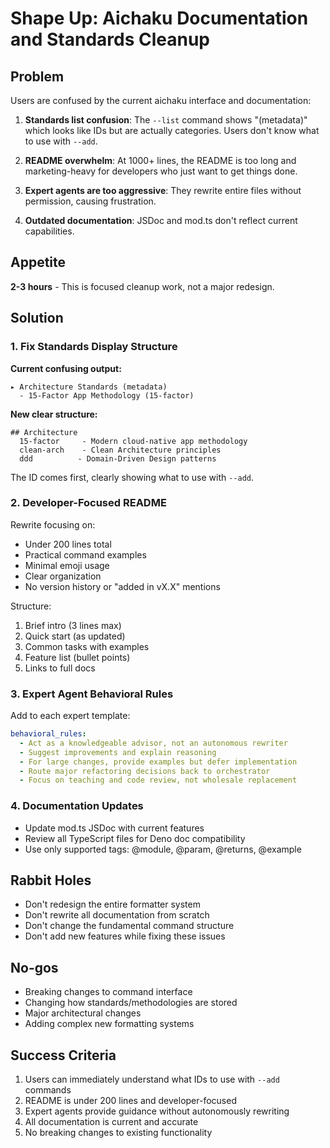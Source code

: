 # Shape Up: Aichaku Documentation and Standards Cleanup

## Problem

Users are confused by the current aichaku interface and documentation:

1. **Standards list confusion**: The `--list` command shows "(metadata)" which looks like IDs but are actually
   categories. Users don't know what to use with `--add`.

2. **README overwhelm**: At 1000+ lines, the README is too long and marketing-heavy for developers who just want to get
   things done.

3. **Expert agents are too aggressive**: They rewrite entire files without permission, causing frustration.

4. **Outdated documentation**: JSDoc and mod.ts don't reflect current capabilities.

## Appetite

**2-3 hours** - This is focused cleanup work, not a major redesign.

## Solution

### 1. Fix Standards Display Structure

**Current confusing output:**

```
▸ Architecture Standards (metadata)
  - 15-Factor App Methodology (15-factor)
```

**New clear structure:**

```
## Architecture
  15-factor     - Modern cloud-native app methodology  
  clean-arch    - Clean Architecture principles
  ddd          - Domain-Driven Design patterns
```

The ID comes first, clearly showing what to use with `--add`.

### 2. Developer-Focused README

Rewrite focusing on:

- Under 200 lines total
- Practical command examples
- Minimal emoji usage
- Clear organization
- No version history or "added in vX.X" mentions

Structure:

1. Brief intro (3 lines max)
2. Quick start (as updated)
3. Common tasks with examples
4. Feature list (bullet points)
5. Links to full docs

### 3. Expert Agent Behavioral Rules

Add to each expert template:

```yaml
behavioral_rules:
  - Act as a knowledgeable advisor, not an autonomous rewriter
  - Suggest improvements and explain reasoning
  - For large changes, provide examples but defer implementation
  - Route major refactoring decisions back to orchestrator
  - Focus on teaching and code review, not wholesale replacement
```

### 4. Documentation Updates

- Update mod.ts JSDoc with current features
- Review all TypeScript files for Deno doc compatibility
- Use only supported tags: @module, @param, @returns, @example

## Rabbit Holes

- Don't redesign the entire formatter system
- Don't rewrite all documentation from scratch
- Don't change the fundamental command structure
- Don't add new features while fixing these issues

## No-gos

- Breaking changes to command interface
- Changing how standards/methodologies are stored
- Major architectural changes
- Adding complex new formatting systems

## Success Criteria

1. Users can immediately understand what IDs to use with `--add` commands
2. README is under 200 lines and developer-focused
3. Expert agents provide guidance without autonomously rewriting
4. All documentation is current and accurate
5. No breaking changes to existing functionality
